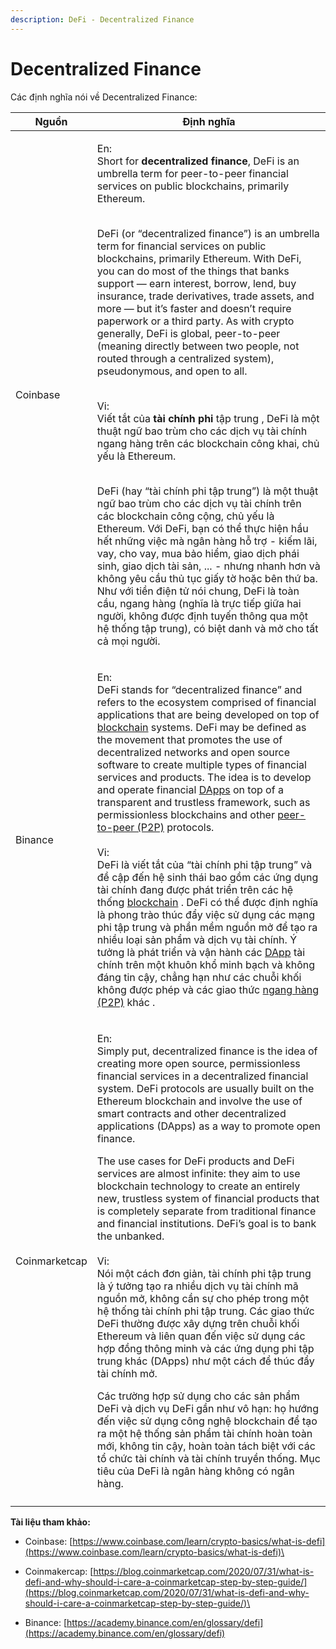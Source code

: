 ```yaml
---
description: DeFi - Decentralized Finance
---
```


# Decentralized Finance

Các định nghĩa nói về Decentralized Finance:

| Nguồn         | Định nghĩa                                                                                                                                                                                                                                                                                                                                                                                                                                                                                                                                                                                                                                                                                                                                                                                                                                                                                                                                                                                                                                                                                                                                                                                                                                                                                                                                                                                                                                                                                                                                                                                  |
| ------------- | ------------------------------------------------------------------------------------------------------------------------------------------------------------------------------------------------------------------------------------------------------------------------------------------------------------------------------------------------------------------------------------------------------------------------------------------------------------------------------------------------------------------------------------------------------------------------------------------------------------------------------------------------------------------------------------------------------------------------------------------------------------------------------------------------------------------------------------------------------------------------------------------------------------------------------------------------------------------------------------------------------------------------------------------------------------------------------------------------------------------------------------------------------------------------------------------------------------------------------------------------------------------------------------------------------------------------------------------------------------------------------------------------------------------------------------------------------------------------------------------------------------------------------------------------------------------------------------------- |
| Coinbase      | <p>En:<br>Short for <strong>decentralized finance</strong>, DeFi is an umbrella term for peer-to-peer financial services on public blockchains, primarily Ethereum.</p><p><br>DeFi (or “decentralized finance”) is an umbrella term for financial services on public blockchains, primarily Ethereum. With DeFi, you can do most of the things that banks support — earn interest, borrow, lend, buy insurance, trade derivatives, trade assets, and more — but it’s faster and doesn’t require paperwork or a third party. As with crypto generally, DeFi is global, peer-to-peer (meaning directly between two people, not routed through a centralized system), pseudonymous, and open to all. </p><p><br>Vi: <br>Viết tắt của <strong>tài chính phi</strong> tập trung , DeFi là một thuật ngữ bao trùm cho các dịch vụ tài chính ngang hàng trên các blockchain công khai, chủ yếu là Ethereum.</p><p><br>DeFi (hay “tài chính phi tập trung”) là một thuật ngữ bao trùm cho các dịch vụ tài chính trên các blockchain công cộng, chủ yếu là Ethereum. Với DeFi, bạn có thể thực hiện hầu hết những việc mà ngân hàng hỗ trợ - kiếm lãi, vay, cho vay, mua bảo hiểm, giao dịch phái sinh, giao dịch tài sản, ... - nhưng nhanh hơn và không yêu cầu thủ tục giấy tờ hoặc bên thứ ba. Như với tiền điện tử nói chung, DeFi là toàn cầu, ngang hàng (nghĩa là trực tiếp giữa hai người, không được định tuyến thông qua một hệ thống tập trung), có biệt danh và mở cho tất cả mọi người. </p>                                                                                           |
| Binance       | <p>En:<br>DeFi stands for “decentralized finance” and refers to the ecosystem comprised of financial applications that are being developed on top of <a href="https://academy.binance.com/en/articles/how-does-blockchain-work">blockchain</a> systems. DeFi may be defined as the movement that promotes the use of decentralized networks and open source software to create multiple types of financial services and products. The idea is to develop and operate financial <a href="https://academy.binance.com/en/glossary/decentralized-application">DApps</a> on top of a transparent and trustless framework, such as permissionless blockchains and other <a href="https://academy.binance.com/en/articles/peer-to-peer-networks-explained">peer-to-peer (P2P)</a> protocols.<br><br>Vi:<br>DeFi là viết tắt của “tài chính phi tập trung” và đề cập đến hệ sinh thái bao gồm các ứng dụng tài chính đang được phát triển trên các  hệ thống <a href="https://academy.binance.com/en/articles/how-does-blockchain-work">blockchain</a> . DeFi có thể được định nghĩa là phong trào thúc đẩy việc sử dụng các mạng phi tập trung và phần mềm nguồn mở để tạo ra nhiều loại sản phẩm và dịch vụ tài chính. Ý tưởng là phát triển và vận hành các  <a href="https://academy.binance.com/en/glossary/decentralized-application">DApp</a> tài chính trên một khuôn khổ minh bạch và không đáng tin cậy, chẳng hạn như các chuỗi khối không được phép và các giao thức <a href="https://academy.binance.com/en/articles/peer-to-peer-networks-explained">ngang hàng (P2P)</a> khác .</p> |
| Coinmarketcap | <p>En:<br>Simply put, decentralized finance is the idea of creating more open source, permissionless financial services in a decentralized financial system. DeFi protocols are usually built on the Ethereum blockchain and involve the use of smart contracts and other decentralized applications (DApps) as a way to promote open finance.</p><p>The use cases for DeFi products and DeFi services are almost infinite: they aim to use blockchain technology to create an entirely new, trustless system of financial products that is completely separate from traditional finance and financial institutions. DeFi’s goal is to bank the unbanked.<br><br>Vi:<br>Nói một cách đơn giản, tài chính phi tập trung là ý tưởng tạo ra nhiều dịch vụ tài chính mã nguồn mở, không cần sự cho phép trong một hệ thống tài chính phi tập trung. Các giao thức DeFi thường được xây dựng trên chuỗi khối Ethereum và liên quan đến việc sử dụng các hợp đồng thông minh và các ứng dụng phi tập trung khác (DApps) như một cách để thúc đẩy tài chính mở.</p><p>Các trường hợp sử dụng cho các sản phẩm DeFi và dịch vụ DeFi gần như vô hạn: họ hướng đến việc sử dụng công nghệ blockchain để tạo ra một hệ thống sản phẩm tài chính hoàn toàn mới, không tin cậy, hoàn toàn tách biệt với các tổ chức tài chính và tài chính truyền thống. Mục tiêu của DeFi là ngân hàng không có ngân hàng.</p>                                                                                                                                                                                          |
|               |                                                                                                                                                                                                                                                                                                                                                                                                                                                                                                                                                                                                                                                                                                                                                                                                                                                                                                                                                                                                                                                                                                                                                                                                                                                                                                                                                                                                                                                                                                                                                                                             |



**Tài liệu tham khảo:**

* Coinbase: [https://www.coinbase.com/learn/crypto-basics/what-is-defi](https://www.coinbase.com/learn/crypto-basics/what-is-defi)\

* Coinmakercap: [https://blog.coinmarketcap.com/2020/07/31/what-is-defi-and-why-should-i-care-a-coinmarketcap-step-by-step-guide/](https://blog.coinmarketcap.com/2020/07/31/what-is-defi-and-why-should-i-care-a-coinmarketcap-step-by-step-guide/)\

* Binance: [https://academy.binance.com/en/glossary/defi](https://academy.binance.com/en/glossary/defi)
